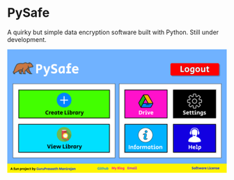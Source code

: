 # PySafe
A quirky but simple data encryption software built with Python. Still under development.

![PySafe-Home](/src/web/assets/designs/HomeRoot_Frame.png)
